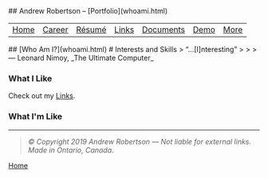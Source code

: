 <head>
	<link rel="stylesheet" href="../Style.css">
	<title>Andrew Robertson – Who Am I?</title>
</head>
## Andrew Robertson – [Portfolio](whoami.html)
<table>
<tr>
	<td><a href="../index.html">Home</a> <b></b></td>
	<td><a href="../xp.html">Career</a> <b></b></td>
	<td><a href="../resume.html">Résumé</a> <b></b></td>
	<td><a href="../text.html">Links</a> <b></b></td>
	<td><a href="../download.html">Documents</a> <b></b></td>
	<td><a href="../demo/index.html">Demo</a> <b></b></td>
	<td><a href="../map.html">More</a> </td>
</tr>
</table>
## [Who Am I?](whoami.html)
# Interests and Skills
> “…[I]nteresting”
>
>
> ― Leonard Nimoy, _The Ultimate Computer_

### What I Like
Check out my [Links](https://robeandr.github.io/text.html). 

### What I'm Like

***
> _© Copyright 2019 Andrew Robertson — Not liable for external links. Made in Ontario, Canada._

[Home](robeandr.github.io)